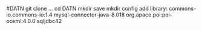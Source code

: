 #DATN
git clone ...
cd DATN
mkdir save
mkdir config
add library: 
  commons-io.commons-io:1.4
  mysql-connector-java-8.018
  org.apace.poi:poi-ooxml:4.0.0
  sqljdbc42
